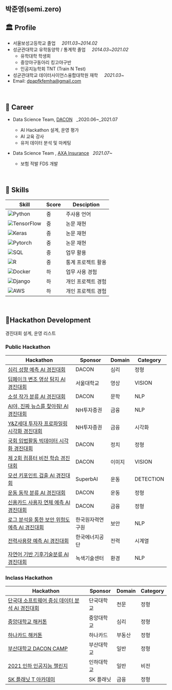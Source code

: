 

## 박준영(semi.zero)

## 🏛 Profile

- 서울보성고등학교 졸업 &nbsp;&nbsp;&nbsp; _2011.03~2014.02_
- 성균관대학교 유학동양학 / 통계학 졸업 &nbsp;&nbsp;&nbsp; _2014.03~2021.02_
   - 유학대학 학생회
   - 중앙야구동아리 킹고야구반 
   - 인공지능학회 TNT (Train N Test)
- 성균관대학교 데이터사이언스융합대학원 재학 &nbsp;&nbsp;&nbsp; _2021.03~_
- Email: dpapfkfemha@gmail.com
<br/>


## 🏢 Career

- Data Science Team, [DACON](https://www.dacon.io/) &nbsp; _2020.06~_2021.07
  - AI Hackathon 설계, 운영 평가
  - AI 교육 강사
  - 유저 데이터 분석 및 마케팅

- Data Science Team , [AXA Insurance](https://www.axa.co.kr/index_email_relay.jsp)  &nbsp; _2021.07~_
  - 보험 적발 FDS 개발

<br/>

## 🌠 Skills

| Skill | Score | Desciption |
| ------ | ------ | ----- |
| ![Python](https://img.shields.io/badge/Python-3776AB?style=flat-square&logo=Python&logoColor=white)| 중 | 주사용 언어 |
| ![TensorFlow](https://img.shields.io/badge/TensorFlow-FF6F00?style=flat-square&logo=TensorFlow&logoColor=white)| 중 | 논문 재현 |
| ![Keras](https://img.shields.io/badge/Keras-D00000?style=flat-square&logo=Keras&logoColor=white) | 중 | 논문 재현 |
| ![Pytorch](https://img.shields.io/badge/PyTorch-EE4C2C?style=flat-square&logo=PyTorch&logoColor=white) | 중 | 논문 재현 |
| ![SQL](https://img.shields.io/badge/MySQL-4479A1?style=flat-square&logo=MySQL&logoColor=white) | 중 | 업무 활용 |
| ![R](https://img.shields.io/badge/R-276DC3?style=flat-square&logo=R&logoColor=white) | 중 | 통계 프로젝트 활용 |
| ![Docker](https://img.shields.io/badge/Docker-2496ED?style=flat-square&logo=Docker&logoColor=white) | 하 | 업무 사용 경험 |
| ![Django](https://img.shields.io/badge/Django-4479A1?style=flat-square&logo=Django&logoColor=white) | 하 | 개인 프로젝트 경험 |
| ![AWS](https://img.shields.io/badge/Amazon%20AWS-232F3E?style=flat-square&logo=Amazon%20AWS&logoColor=white) | 하 | 개인 프로젝트 경험 |
<br/>

## 📝Hackathon Development

경진대회 설계, 운영 리스트
<br/>


### Public Hackathon 

| Hackathon | Sponsor | Domain | Category |
| ------ | ------ | ------ | -----|
| [심리 성향 예측 AI 경진대회](https://www.dacon.io/competitions/official/235647/overview/description) | DACON | 심리 | 정형 |
| [딥페이크 변조 영상 탐지 AI 경진대회](https://www.dacon.io/competitions/official/235655/overview/description) | 서울대학교 | 영상 | VISION |
| [소설 작가 분류 AI 경진대회](https://www.dacon.io/competitions/official/235670/overview/description) | DACON | 문학 | NLP |
| [AI야, 진짜 뉴스를 찾아줘! AI 경진대회](https://www.dacon.io/competitions/official/235658/overview/description) | NH투자증권 | 금융 | NLP |
| [Y&Z세대 투자자 프로파일링 시각화 경진대회](https://www.dacon.io/competitions/official/235663/overview/description) | NH투자증권 | 금융 | 시각화 |
| [국회 입법활동 빅데이터 시각화 경진대회](https://www.dacon.io/competitions/official/235679/overview/description) | DACON | 정치 | 정형 |
| [제 2회 컴퓨터 비전 학습 경진대회](https://www.dacon.io/competitions/official/235697/overview/description) | DACON | 이미지 | VISION |
| [모션 키포인트 검출 AI 경진대회](https://www.dacon.io/competitions/official/235701/overview/description) | SuperbAI | 운동 | DETECTION |
| [운동 동작 분류 AI 경진대회](https://www.dacon.io/competitions/official/235689/overview/description) | DACON | 운동 | 정형 |
| [신용카드 사용자 연체 예측 AI 경진대회](https://www.dacon.io/competitions/official/235713/overview/description) | DACON | 금융 | 정형 |
| [로그 분석을 통한 보안 위험도 예측 AI 경진대회](https://www.dacon.io/competitions/official/235717/overview/description) | 한국원자력연구원 | 보안 | NLP |
| [전력사용량 예측 AI 경진대회](https://www.dacon.io/competitions/official/235736/overview/description) | 한국에너지공단 | 전력 | 시계열 |
| [자연어 기반 기후기술분류 AI 경진대회](https://www.dacon.io/competitions/official/235744/overview/description) | 녹색기술센터 | 환경 | NLP |


### Inclass Hackathon 

| Hackathon | Sponsor | Domain | Category |
| ------ | ------ | ------ | -----|
| [단국대 소프트웨어 중심 데이터 분석 AI 경진대회](https://www.dacon.io/competitions/official/235638/overview/description) | 단국대학교 | 천문 | 정형 |
| [중앙대학교 해커톤](https://www.dacon.io/competitions/official/235654/overview/description) | 중앙대학교 | 심리 | 정형 |
| [하나카드 해커톤](https://www.dacon.io/competitions/official/235678/overview/description) | 하나카드 | 부동산 | 정형 | 
| [부산대학교 DACON CAMP](https://www.dacon.io/competitions/official/235696/overview/description)| 부산대학교 | 일반 | 정형 | 
| [2021 인하 인공지능 챌린지](https://www.dacon.io/competitions/official/235696/overview/description) | 인하대학교 | 일반 | 비전 |
| [SK 플래닛 T 아카데미](https://www.dacon.io/competitions/official/235696/overview/description) | SK 플래닛 | 금융 | 정형 |



<!--
**semi-zero/semi-zero** is a ✨ _special_ ✨ repository because its `README.md` (this file) appears on your GitHub profile.

Here are some ideas to get you started:

- 🔭 I’m currently working on ...
- 🌱 I’m currently learning ...
- 👯 I’m looking to collaborate on ...
- 🤔 I’m looking for help with ...
- 💬 Ask me about ...
- 📫 How to reach me: ...
- 😄 Pronouns: ...
- ⚡ Fun fact: ...
-->
